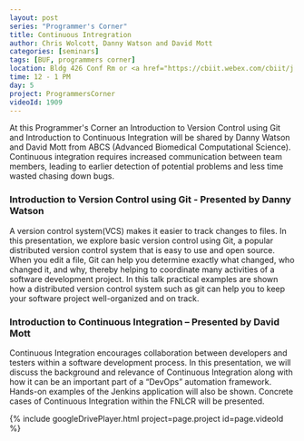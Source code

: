```yaml
---
layout: post
series: "Programmer's Corner"
title: Continuous Intregration
author: Chris Wolcott, Danny Watson and David Mott
categories: [seminars]
tags: [BUF, programmers corner]
location: Bldg 426 Conf Rm or <a href="https://cbiit.webex.com/cbiit/j.php?MTID=m41bc4768462c431cca9e396c8f6693b5">WebEx</a>
time: 12 - 1 PM
day: 5
project: ProgrammersCorner
videoId: 1909
---
```


At this Programmer's Corner an Introduction to Version Control using Git and Introduction to Continuous Integration will be shared by Danny Watson and David Mott from ABCS (Advanced Biomedical Computational Science). Continuous integration requires increased communication between team members, leading to earlier detection of potential problems and less time wasted chasing down bugs.

### Introduction to Version Control using Git - Presented by Danny Watson

A version control system(VCS) makes it easier to track changes to files. In this presentation, we explore basic version control using Git,  a popular distributed version control system that is easy to use and open source. When you edit a file, Git can help you determine exactly what changed, who changed it, and why, thereby helping to coordinate many activities of a software development project. In this talk practical examples are shown how a distributed version control system such as git can help you to keep your software project well-organized and on track.

### Introduction to Continuous Integration – Presented by David Mott

Continuous Integration encourages collaboration between developers and testers within a software development process. In this presentation, we will discuss the background and relevance of Continuous Integration along with how it can be an important part of a “DevOps” automation framework.  Hands-on examples of the Jenkins application will also be shown.  Concrete cases of Continuous Integration within the FNLCR will be presented.

{% include googleDrivePlayer.html project=page.project id=page.videoId %}
